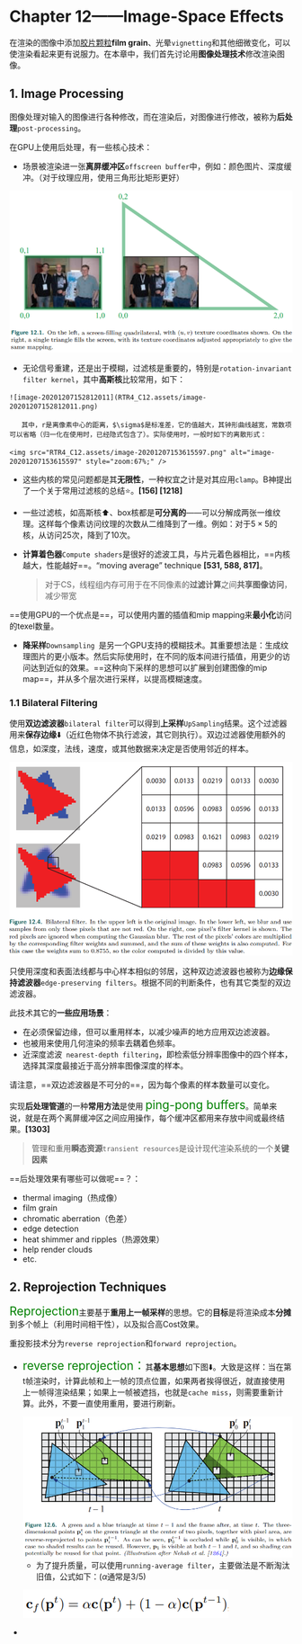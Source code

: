 # Chapter 12——Image-Space Effects



在渲染的图像中添加<u>胶片颗粒</u>**film grain**、光晕`vignetting`和其他细微变化，可以使渲染看起来更有说服力。在本章中，我们首先讨论用**图像处理技术**修改渲染图像。



## 1. Image Processing

图像处理对输入的图像进行各种修改，而在渲染后，对图像进行修改，被称为**后处理**`post-processing`。

在GPU上使用后处理，有一些核心技术：

- 场景被渲染进一张**离屏缓冲区**`offscreen buffer`中，例如：颜色图片、深度缓冲。（对于纹理应用，使用三角形比矩形更好）

<img src="RTR4_C12.assets/image-20201207151917666.png" alt="image-20201207151917666" style="zoom:67%;" />

-    无论信号重建，还是出于模糊，过滤核是重要的，特别是`rotation-invariant filter kernel`，其中**高斯核**比较常用，如下：

    ![image-20201207152812011](RTR4_C12.assets/image-20201207152812011.png)

    ​	其中，r是离像素中心的距离，$\sigma$是标准差，它的值越大，其钟形曲线越宽，常数项可以省略（归一化在使用时，已经隐式包含了）。实际使用时，一般时如下的离散形式：

    <img src="RTR4_C12.assets/image-20201207153615597.png" alt="image-20201207153615597" style="zoom:67%;" />

- 这些内核的常见问题都是其**无限性**，一种权宜之计是对其应用`clamp`。B神提出了一个关于常用过滤核的总结:star:。**[156] [1218]**

- 一些过滤核，如高斯核:arrow_up:、box核都是**可分离的**——可以分解成两张一维纹理。这样每个像素访问纹理的次数从二维降到了一维。例如：对于$5\times 5$的核，从访问25次，降到了10次。

- **计算着色器**`Compute shaders`是很好的滤波工具，与片元着色器相比，==内核越大，性能越好==。“moving average” technique **[531, 588, 817]**。

    > 对于CS，线程组内存可用于在不同像素的**过滤计算**之间**共享图像访问**，减少带宽

==使用GPU的一个优点是==，可以使用内置的插值和mip mapping来**最小化**访问的texel数量。

- **降采样**`Downsampling `是另一个GPU支持的模糊技术。其重要想法是：生成纹理图片的更小版本。然后实际使用时，在不同的版本间进行插值，用更少的访问达到近似的效果。==这种向下采样的思想可以扩展到创建图像的mip map==，并从多个层次进行采样，以提高模糊速度。



###  1.1 Bilateral Filtering

使用**双边滤波器**`bilateral filter`可以得到**上采样**`UpSampling`结果。这个过滤器用来**保存边缘**:arrow_down:（近红色物体不执行滤波，其它则执行）。双边过滤器使用额外的信息，如深度，法线，速度，或其他数据来决定是否使用邻近的样本。

<img src="RTR4_C12.assets/image-20201207160502804.png" alt="image-20201207160502804" style="zoom:67%;" />

只使用深度和表面法线都与中心样本相似的邻居，这种双边滤波器也被称为**边缘保持滤波器**`edge-preserving filters`。根据不同的判断条件，也有其它类型的双边滤波器。

此技术其它的**一些应用场景**：

- 在必须保留边缘，但可以重用样本，以减少噪声的地方应用双边滤波器。
- 也被用来使用几何渲染的频率去耦着色频率。
- 近深度滤波` nearest-depth filtering`，即检索低分辨率图像中的四个样本，选择其深度最接近于高分辨率图像深度的样本。

请注意，==双边滤波器是不可分的==，因为每个像素的样本数量可以变化。

实现**后处理管道**的一种**常用方法**是使用 <span style="color:green;font-size:1.3rem">ping-pong buffers</span>。简单来说，就是在两个离屏缓冲区之间应用操作，每个缓冲区都用来存放中间或最终结果。**[1303]**

> 管理和重用**瞬态资源**`transient resources`是设计现代渲染系统的一个**关键因素**

==后处理效果有哪些可以做呢==？：

- thermal imaging（热成像）
- film grain
- chromatic aberration（色差）
- edge detection
- heat shimmer and ripples（热源效果）
- help render clouds
- etc.



## 2. Reprojection Techniques

<span style="color:green;font-size:1.3rem">Reprojection</span>主要基于**重用上一帧采样**的思想。它的**目标**是将渲染成本**分摊**到多个帧上（利用时间相干性），以及拟合高Cost效果。

重投影技术分为`reverse reprojection`和`forward reprojection`。

- <span style="color:green;font-size:1.3rem">reverse reprojection：</span>其**基本思想**如下图:arrow_down:。大致是这样：当在第t帧渲染时，计算此帧和上一帧的顶点位置，如果两者挨得很近，就直接使用上一帧得渲染结果；如果上一帧被遮挡，也就是`cache miss`，则需要重新计算。此外，不要一直使用重用，要进行刷新。

    <img src="RTR4_C12.assets/image-20201207164639578.png" alt="image-20201207164639578" style="zoom:67%;" />

    - 为了提升质量，可以使用`running-average filter`，主要做法是不断淘汰旧值，公式如下：($\alpha$通常是3/5)

    ![image-20201207175933435](RTR4_C12.assets/image-20201207175933435.png)

- 
